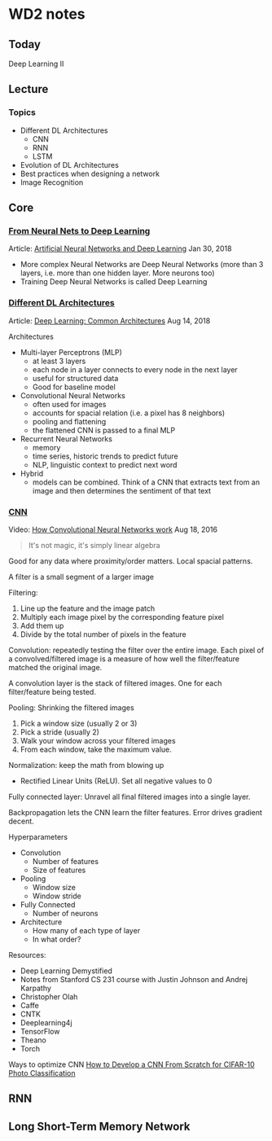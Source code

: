 # WD2 notes

## Today

Deep Learning II

## Lecture

### Topics

- Different DL Architectures
  - CNN
  - RNN
  - LSTM
- Evolution of DL Architectures
- Best practices when designing a network
- Image Recognition

## Core

### [From Neural Nets to Deep Learning](https://data.compass.lighthouselabs.ca/days/w08d2/activities/693)

Article: [Artificial Neural Networks and Deep Learning](https://becominghuman.ai/artificial-neural-networks-and-deep-learning-a3c9136f2137) Jan 30, 2018

- More complex Neural Networks are Deep Neural Networks (more than 3 layers, i.e. more than one hidden layer. More neurons too)
- Training Deep Neural Networks is called Deep Learning

### [Different DL Architectures](https://data.compass.lighthouselabs.ca/days/w08d2/activities/694)

Article: [Deep Learning: Common Architectures](https://srnghn.medium.com/deep-learning-common-architectures-6071d47cb383) Aug 14, 2018

Architectures

- Multi-layer Perceptrons (MLP)
  - at least 3 layers
  - each node in a layer connects to every node in the next layer
  - useful for structured data
  - Good for baseline model
- Convolutional Neural Networks
  - often used for images
  - accounts for spacial relation (i.e. a pixel has 8 neighbors)
  - pooling and flattening
  - the flattened CNN is passed to a final MLP
- Recurrent Neural Networks
  - memory
  - time series, historic trends to predict future
  - NLP, linguistic context to predict next word
- Hybrid
  - models can be combined. Think of a CNN that extracts text from an image and then determines the sentiment of that text

### [CNN](https://data.compass.lighthouselabs.ca/days/w08d2/activities/695)

Video: [How Convolutional Neural Networks work](https://www.youtube.com/watch?v=FmpDIaiMIeA) Aug 18, 2016

>It's not magic, it's simply linear algebra

Good for any data where proximity/order matters. Local spacial patterns.

A filter is a small segment of a larger image

Filtering:

1. Line up the feature and the image patch
2. Multiply each image pixel by the corresponding feature pixel
3. Add them up
4. Divide by the total number of pixels in the feature

Convolution: repeatedly testing the filter over the entire image. Each pixel of a convolved/filtered image is a measure of how well the filter/feature matched the original image.

A convolution layer is the stack of filtered images. One for each filter/feature being tested.

Pooling: Shrinking the filtered images

1. Pick a window size (usually 2 or 3)
2. Pick a stride (usually 2)
3. Walk  your window across your filtered images
4. From each window, take the maximum value.

Normalization: keep the math from blowing up

- Rectified Linear Units (ReLU). Set all negative values to 0

Fully connected layer: Unravel all final filtered images into a single layer.

Backpropagation lets the CNN learn the filter features. Error drives gradient decent.

Hyperparameters

- Convolution
  - Number of features
  - Size of features
- Pooling
  - Window size
  - Window stride
- Fully Connected
  - Number of neurons
- Architecture
  - How many of each type of layer
  - In what order?

Resources:

- Deep Learning Demystified
- Notes from Stanford CS 231 course with Justin Johnson and Andrej Karpathy
- Christopher Olah
- Caffe
- CNTK
- Deeplearning4j
- TensorFlow
- Theano
- Torch

Ways to optimize CNN
[How to Develop a CNN From Scratch for CIFAR-10 Photo Classification](https://machinelearningmastery.com/how-to-develop-a-cnn-from-scratch-for-cifar-10-photo-classification/)

## RNN



## Long Short-Term Memory Network

